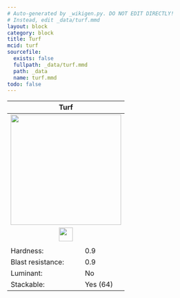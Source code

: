 ```yaml
---
# Auto-generated by _wikigen.py. DO NOT EDIT DIRECTLY!
# Instead, edit _data/turf.mmd
layout: block
category: block
title: Turf
mcid: turf
sourcefile:
  exists: false
  fullpath: _data/turf.mmd
  path: _data
  name: turf.mmd
todo: false
---
```


<table class="block-info"><thead><tr>
<th colspan=2>Turf</th>
</tr></thead><tbody>
<tr><td colspan=2 class="cell-image-big" style="text-align:center"><img src="/allotment/img/textures/allotment/turf.png" width="256" height="256" alt="" class="preview-icon"></td></tr>
<tr><td colspan=2 class="cell-image-small" style="text-align:center"><img src="/allotment/img/inventory_textures/allotment/turf.png" width="32" height="32" alt="" class="inventory-icon"></td></tr>
<tr><td colspan=2 style="text-align:center"><span class="tool-info tool-shovel tool-level-0" title="Breaks faster with a Shovel"></span></td></tr>
<tr><td>Hardness:</td><td>0.9</td></tr>
<tr><td>Blast resistance:</td><td>0.9</td></tr>
<tr><td>Luminant:</td><td>No</td></tr>
<tr><td>Stackable:</td><td>Yes (64)</td></tr>
</tbody></table>

